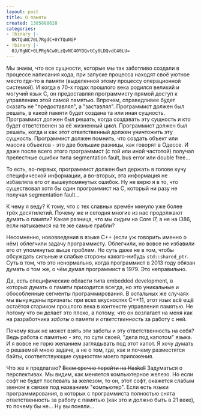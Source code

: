 ```yaml
---
layout: post
title: О памяти
created: 1385888628
categories:
- !binary |-
  0KTQuNC70L7RgdC+0YTQuNGP
- !binary |-
  0J/RgNC+0LPRgNCw0LzQvNC40YDQvtCy0LDQvdC40LU=
---
```

<!--break-->
Мы знаем, что все сущности, которые мы так заботливо создали в процессе написания кода, при запуске процесса находят своё уютное место где-то в памяти (выделенной этому процессу операционной системой). И когда в 70-х годах прошлого века родился великий и могучий язык C, он предоставлял программисту прямой доступ к управлению этой самой памятью. Впрочем, справедливее будет сказать не "предоставлял", а "заставлял". Программист должен был решать, в какой памяти будет создана та или иная сущность. Программист должен был решать, когда создавать эту сущность и кто будет ответственен за её жизненный цикл. Программист должен был решать, когда и как этот ответственный должен уничтожить эту сущность. Программист должен помнить, что создать объект или массив объектов - это две большие разницы, как говорят в Одессе. И даже после всего этого программист (с той или иной частотой) получал прелестные ошибки типа segmentation fault, bus error или double free...

То есть, во-первых, программист должен был держать в голове кучу специфической информации, а во-вторых, эта информация не избавляла его от вышеупомянутых ошибок. Ну не верю я в то, что существовал хотя бы один программист на C, который ни разу не получал segmentation fault...

К чему я веду? К тому, что с тех славных времён минуло уже более трёх десятилетий. Почему же и сегодня многие из нас продолжают думать о памяти? Какая разница, что мы сидим на Core i7, а не на i386, если натыкаемся на те же самые грабли?

Несомненно, нововведения в языке C++ (если уж говорить именно о нём) облегчили задачу программисту. Облегчили, но вовсе не избавили его от упомянутых выше проблем. Но суть даже не в том, чтобы обсуждать сильные и слабые стороны какого-нибудь <code>std::shared_ptr</code>. Суть в том, что это ненормально, когда программист в 2013 году обязан думать о том же, о чём думал программист в 1979. Это неправильно.

Да, есть специфические области типа embedded development, в которых думать о памяти приходится всегда, но это уникальные и обособленные сегменты программирования. В остальных же случаях мы вынуждены признать: при всех вкусностях C++11, этот язык всё ещё остаётся стариком прошлого века в контексте управления памятью. Не потому что он делает это плохо, а потому, что он возлагает на меня как на разработчика <em>заботы</em> о памяти и <em>ответственность</em> за работу с ней.

Почему язык не может взять эти заботы и эту ответственность на себя? Ведь работа с памятью - это, по сути своей, "дела под капотом" языка. И я вовсе не горю желанием заглядывать под этот капот. Я хочу думать о решаемой мною задаче, а не о том, где, как и почему разместятся байты, соответствующие сущностям моего приложения.

Что же я предлагаю? <del>Всем срочно перейти на Haskell</del> Задуматься о перспективах. Мы видим, как меняется компьютерное железо. Но если софт не будет поспевать за железом, то он, этот софт, окажется слабым звеном в связке под названием "компьютер". Если есть языки программирования, в которых с программиста полностью снята ответственность за работу с памятью (как это и должно быть в 21 веке), то почему бы не... Ну вы поняли...
